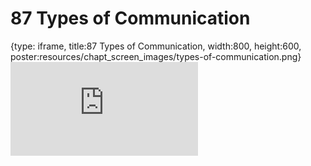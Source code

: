 # 87 Types of Communication
 
{type: iframe, title:87 Types of Communication, width:800, height:600, poster:resources/chapt_screen_images/types-of-communication.png}
![](https://datatrail-jhu.github.io/DataTrail/no_toc/types-of-communication.html)
 

 
